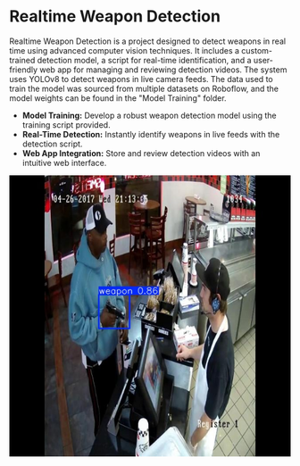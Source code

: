 # Realtime Weapon Detection

Realtime Weapon Detection is a project designed to detect weapons in real time using advanced computer vision techniques. It includes a custom-trained detection model, a script for real-time identification, and a user-friendly web app for managing and reviewing detection videos. The system uses YOLOv8 to detect weapons in live camera feeds. The data used to train the model was sourced from multiple datasets on Roboflow, and the model weights can be found in the "Model Training" folder.

- **Model Training:** Develop a robust weapon detection model using the training script provided.
- **Real-Time Detection:** Instantly identify weapons in live feeds with the detection script.
- **Web App Integration:** Store and review detection videos with an intuitive web interface.

![Weapon Detection Example](Assets/showcase.jpg)

